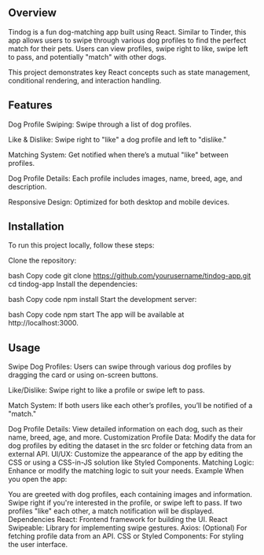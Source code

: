 ## Overview

Tindog is a fun dog-matching app built using React. Similar to Tinder, this app allows users to swipe through various dog profiles to find the perfect match for their pets. Users can view profiles, swipe right to like, swipe left to pass, and potentially "match" with other dogs.

This project demonstrates key React concepts such as state management, conditional rendering, and interaction handling.

## Features

Dog Profile Swiping: Swipe through a list of dog profiles.

Like & Dislike: Swipe right to "like" a dog profile and left to "dislike."

Matching System: Get notified when there’s a mutual "like" between profiles.

Dog Profile Details: Each profile includes images, name, breed, age, and description.

Responsive Design: Optimized for both desktop and mobile devices.

## Installation
To run this project locally, follow these steps:

Clone the repository:

bash
Copy code
git clone https://github.com/yourusername/tindog-app.git
cd tindog-app
Install the dependencies:

bash
Copy code
npm install
Start the development server:

bash
Copy code
npm start
The app will be available at http://localhost:3000.

## Usage

Swipe Dog Profiles: Users can swipe through various dog profiles by dragging the card or using on-screen buttons.


Like/Dislike: Swipe right to like a profile or swipe left to pass.


Match System: If both users like each other’s profiles, you’ll be notified of a "match."


Dog Profile Details: View detailed information on each dog, such as their name, breed, age, and more.
Customization
Profile Data: Modify the data for dog profiles by editing the dataset in the src folder or fetching data from an external API.
UI/UX: Customize the appearance of the app by editing the CSS or using a CSS-in-JS solution like Styled Components.
Matching Logic: Enhance or modify the matching logic to suit your needs.
Example
When you open the app:

You are greeted with dog profiles, each containing images and information.
Swipe right if you're interested in the profile, or swipe left to pass.
If two profiles "like" each other, a match notification will be displayed.
Dependencies
React: Frontend framework for building the UI.
React Swipeable: Library for implementing swipe gestures.
Axios: (Optional) For fetching profile data from an API.
CSS or Styled Components: For styling the user interface.
